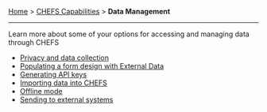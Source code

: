 [Home](index) > [CHEFS Capabilities](CHEFS-Capabilities) > **Data Management**
***

Learn more about some of your options for accessing and managing data through CHEFS

* [Privacy and data collection](Privacy-and-data-collection)
* [Populating a form design with External Data](Populating-a-form-design-with-External-Data)
* [Generating API keys](Generating-API-keys)
* [Importing data into CHEFS](Importing-data-into-CHEFS)
* [Offline mode](Offline-mode)
* [Sending to external systems](Sending-to-an-external-systems)

